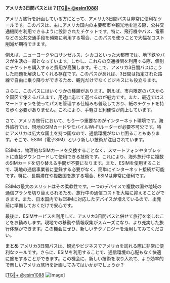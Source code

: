 **アメリカ3日間パスとは？[[TG💪+ @esim1088](https://t.me/s/esim1088)]**

アメリカ旅行を計画している方にとって、アメリカ3日間パスは非常に便利なツールです。このパスは、主にアメリカ国内の主要都市や観光地を巡る際、公共交通機関を利用できるように設計されたチケットです。特に、飛行機やバス、電車などの公共交通手段を頻繁に利用する場合、このパスを使うことで大幅なコスト削減が期待できます。

例えば、ニューヨークやロサンゼルス、シカゴといった大都市では、地下鉄やバスが生活の一部となっています。しかし、これらの交通機関を利用する際、個別にチケットを購入すると費用が高騰します。そこで、アメリカ3日間パスはこうした問題を解決してくれる存在です。このパスがあれば、3日間は指定された路線で自由に乗り降りができるため、観光だけでなくビジネスにも役立ちます。

さらに、このパスにはいくつかの種類があります。例えば、市内限定のパスから全国区で使えるパスまで、用途に応じて選べるのが魅力です。また、最近ではスマートフォンを使ってパスを管理する仕組みも普及しており、紙のチケットを持ち歩く必要がありません。これにより、手軽さと利便性が向上しています。

さて、アメリカ旅行において、もう一つ重要なのがインターネット環境です。海外旅行では、現地のSIMカードやモバイルWi-Fiルーターが必要不可欠です。特にアメリカは広大な国土を持つ国なので、通信環境がないと困ることもあります。そこで、ESIM（電子SIM）という新しい技術が注目されています。

ESIMは、物理的なSIMカードを交換することなく、スマートフォンやタブレットに直接ダウンロードして使用できる技術です。これにより、海外旅行中に複数のSIMカードを切り替える手間が不要になります。また、ESIMを使用することで、現地の通信事業者に登録する必要がなく、簡単にインターネット接続が可能です。特に、長期滞在や複数国を旅する場合、ESIMは非常に便利です。

ESIMの最大のメリットはその柔軟性です。一つのデバイスで複数の国や地域の通信プランを切り替えられるため、旅行中の通信コストを大幅に抑えることができます。また、日本国内でもESIMに対応したデバイスが増えているので、出発前に準備しておくだけで安心です。

最後に、ESIMサービスを利用して、アメリカ3日間パスと併せて旅行を楽しむことをお勧めします。現地での移動や情報収集がスムーズになり、より充実した旅行体験ができます。この機会にぜひ、新しいテクノロジーを活用してみてください。

**まとめ**
アメリカ3日間パスは、観光やビジネスでアメリカを訪れる際に非常に便利なツールです。さらに、ESIMを利用することで、通信環境の心配もなく快適に旅をすることができます。この機会に、新しい技術を取り入れて、より効率的で楽しいアメリカ旅行を計画してみてはいかがでしょうか？

[[TG💪+ @esim1088](https://t.me/s/esim1088) ![Image](https://i.postimg.cc/Y0z9fWf4/image.png)]